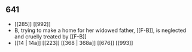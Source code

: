 ## 641
- [[285]] [[992]] 
- B, trying to make a home for her widowed father, [[F-B]], is neglected and cruelly treated by [[F-B]]
- [[14 | 14a]] [[223]] [[368 | 368a]] [[676]] [[993]] 

